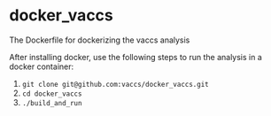 # docker_vaccs
The Dockerfile for dockerizing the vaccs analysis

After installing docker, use the following steps to run the analysis in a docker container:

1. `git clone git@github.com:vaccs/docker_vaccs.git`
2. `cd docker_vaccs`
3. `./build_and_run`